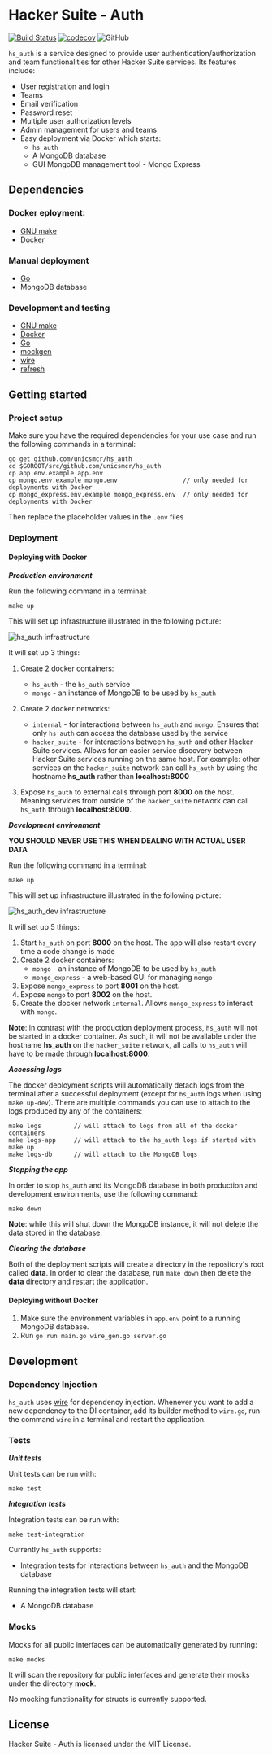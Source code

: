 
# Hacker Suite - Auth
[![Build Status](https://travis-ci.org/unicsmcr/hs_auth.svg?branch=master)](https://travis-ci.org/unicsmcr/hs_auth)
[![codecov](https://codecov.io/gh/unicsmcr/hs_auth/branch/master/graph/badge.svg)](https://codecov.io/gh/unicsmcr/hs_auth)
![GitHub](https://img.shields.io/github/license/unicsmcr/hs_auth.svg)

`hs_auth` is a service designed to provide user authentication/authorization and team functionalities for other Hacker Suite services. Its features include:
 - User registration and login
 - Teams
 - Email verification
 - Password reset
 - Multiple user authorization levels
 - Admin management for users and teams
 - Easy deployment via Docker which starts:
   - `hs_auth`
   - A MongoDB database
   - GUI MongoDB management tool - Mongo Express

## **Dependencies**
### Docker eployment:
 - [GNU make](https://www.gnu.org/software/make/)
 - [Docker](https://www.docker.com/products/docker-desktop)

### Manual deployment
 - [Go](https://golang.org/)
 - MongoDB database

### Development and testing
 - [GNU make](https://www.gnu.org/software/make/)
 - [Docker](https://www.docker.com/products/docker-desktop)
 - [Go](https://golang.org/)
 - [mockgen](https://github.com/golang/mock)
 - [wire](https://github.com/google/wire/)
 - [refresh](https://github.com/markbates/refresh)

## Getting started

### Project setup

Make sure you have the required dependencies for your use case and run the following commands in a terminal:

```
go get github.com/unicsmcr/hs_auth
cd $GOROOT/src/github.com/unicsmcr/hs_auth
cp app.env.example app.env
cp mongo.env.example mongo.env                  // only needed for deployments with Docker
cp mongo_express.env.example mongo_express.env  // only needed for deployments with Docker
```

Then replace the placeholder values in the `.env` files

### Deployment

#### Deploying with Docker

***Production environment***

Run the following command in a terminal:
```
make up
```

This will set up infrastructure illustrated in the following picture:

![hs_auth infrastructure](docs/hs_auth_infrastructure.png)

It will set up 3 things:

1. Create 2 docker containers:
   - `hs_auth` - the `hs_auth` service
   - `mongo` - an instance of MongoDB to be used by `hs_auth`

2. Create 2 docker networks:
   - `internal` - for interactions between `hs_auth` and `mongo`. Ensures that only `hs_auth` can access the database used by the service
   - `hacker_suite` - for interactions between `hs_auth` and other Hacker Suite  services. Allows for an easier service discovery between Hacker Suite services running on the same host. For example: other services on the `hacker_suite` network can call `hs_auth` by using the hostname **hs_auth** rather than **localhost:8000**

3. Expose `hs_auth` to external calls through port **8000** on the host. Meaning services from outside of the `hacker_suite` network can call `hs_auth` through **localhost:8000**.

***Development environment***

**YOU SHOULD NEVER USE THIS WHEN DEALING WITH ACTUAL USER DATA**

Run the following command in a terminal:
```
make up
```

This will set up infrastructure illustrated in the following picture:

![hs_auth_dev infrastructure](docs/hs_auth_dev_infrastructure.png)

It will set up 5 things:

1. Start `hs_auth` on port **8000** on the host. The app will also restart every time a code change is made
2. Create 2 docker containers:
   - `mongo` - an instance of MongoDB to be used by `hs_auth`
   - `mongo_express` - a web-based GUI for managing `mongo`
3. Expose `mongo_express` to port **8001** on the host.
4. Expose `mongo` to port **8002** on the host.
5. Create the docker network `internal`. Allows `mongo_express` to interact with `mongo`.

**Note**: in contrast with the production deployment process, `hs_auth` will not be started in a docker container. As such, it will not be available under the hostname **hs_auth** on the `hacker_suite` network, all calls to `hs_auth` will have to be made through **localhost:8000**.

***Accessing logs***

The docker deployment scripts will automatically detach logs from the terminal after a successful deployment (except for `hs_auth` logs when using `make up-dev`). There are multiple commands you can use to attach to the logs produced by any of the containers:
```
make logs         // will attach to logs from all of the docker containers
make logs-app     // will attach to the hs_auth logs if started with make up
make logs-db      // will attach to the MongoDB logs
```

***Stopping the app***

In order to stop `hs_auth` and its MongoDB database in both production and development environments, use the following command:
```
make down
```

**Note**: while this will shut down the MongoDB instance, it will not delete the data stored in the database.

***Clearing the database***

Both of the deployment scripts will create a directory in the repository's root called **data**. In order to clear the database, run `make down` then delete the **data** directory and restart the application.

#### Deploying without Docker

1. Make sure the environment variables in `app.env` point to a running MongoDB database.
2. Run `go run main.go wire_gen.go server.go`

## Development

### Dependency Injection

`hs_auth` uses [wire](https://github.com/google/wire) for dependency injection. Whenever you want to add a new dependency to the DI container, add its builder method to `wire.go`, run the command `wire` in a terminal and restart the application.

### Tests

***Unit tests***

Unit tests can be run with:
````
make test
````

***Integration tests***

Integration tests can be run with:
````
make test-integration
````

Currently `hs_auth` supports:
 - Integration tests for interactions between `hs_auth` and the MongoDB database

Running the integration tests will start:
 - A MongoDB database

### Mocks

Mocks for all public interfaces can be automatically generated by running: 
```
make mocks
```
It will scan the repository for public interfaces and generate their mocks under the directory **mock**.

No mocking functionality for structs is currently supported.


## License

Hacker Suite - Auth is licensed under the MIT License.
